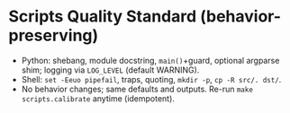# Scripts Quality Standard (behavior-preserving)

- Python: shebang, module docstring, `main()`+guard, optional argparse shim; logging via `LOG_LEVEL` (default WARNING).
- Shell: `set -Eeuo pipefail`, traps, quoting, `mkdir -p`, `cp -R src/. dst/`.
- No behavior changes; same defaults and outputs. Re-run `make scripts.calibrate` anytime (idempotent).
